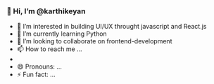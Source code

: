 ### 👋 Hi, I’m @karthikeyan
- 👀 I’m interested in building UI/UX throught javascript and React.js
- 🌱 I’m currently learning Python
- 💞️ I’m looking to collaborate on frontend-development
- 📫 How to reach me ...
- <img src="" />
- 😄 Pronouns: ...
- ⚡ Fun fact: ...

<!---
karthikeyan-git300/karthikeyan-git300 is a ✨ special ✨ repository because its `README.md` (this file) appears on your GitHub profile.
You can click the Preview link to take a look at your changes.
--->
